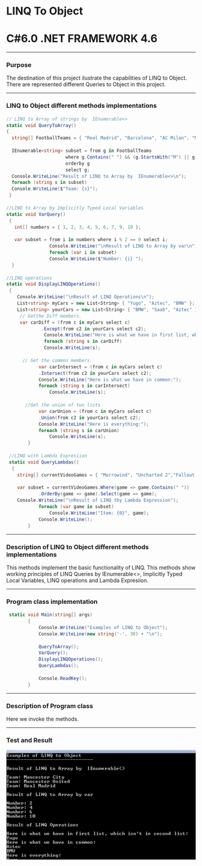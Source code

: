 # LINQ To Object
# C#6.0  .NET FRAMEWORK 4.6

----
### Purpose

The destination of this project ilustrate the capabilities of LINQ to Object. There are represented different Queries to Object in this project.

----

### LINQ to Object different methods implementations
```C#
// LINQ to Array of strings by  IEnumerable<>
static void QueryToArray()
{
  string[] FootballTeams = { "Real Madrid", "Barcelona", "AC Milan", "Mancester United", "Shirak", "Mancester City" };

  IEnumerable<string> subset = from g in FootballTeams
                      where g.Contains(" ") && (g.StartsWith("M") || g.StartsWith("R"))
                      orderby g
                      select g;
  Console.WriteLine("Result of LINQ to Array by  IEnumerable<>\n");
  foreach (string s in subset)
  Console.WriteLine($"Team: {s}");
 }

//LINQ to Array by Implicitly Typed Local Variables  
static void VarQuery()
 {
   int[] numbers = { 1, 2, 3, 4, 5, 6, 7, 9, 10 };

   var subset = from i in numbers where i % 2 == 0 select i;
                Console.WriteLine("\nResult of LINQ to Array by var\n");
                foreach (var i in subset)
                Console.WriteLine($"Number: {i} ");
  }

//LINQ operations
static void DisplayLINQOperations()
 {
    Console.WriteLine("\nResult of LINQ Operations\n");
    List<string> myCars = new List<String> { "Yugo", "Aztec", "BMW" };
    List<string> yourCars = new List<String> { "BMW", "Saab", "Aztec" };
     // Getthe Diff members.
     var carDiff = (from c in myCars select c)
             .Except(from c2 in yourCars select c2);
              Console.WriteLine("Here is what we have in first list, which isn't in second list:");
              foreach (string s in carDiff)
              Console.WriteLine(s);

      // Get the common members.
            var carIntersect = (from c in myCars select c)
            .Intersect(from c2 in yourCars select c2);
            Console.WriteLine("Here is what we have in common:");
            foreach (string s in carIntersect)
                Console.WriteLine(s);

       //Get the union of two lists
            var carUnion = (from c in myCars select c)
            .Union(from c2 in yourCars select c2);
            Console.WriteLine("Here is everything:");
            foreach (string s in carUnion)
                Console.WriteLine(s);
        }

 //LINQ with Lambda Expresiion
 static void QueryLambdas()
  {
    string[] currentVideoGames = { "Morrowind", "Uncharted 2","Fallout 3", "Daxter", "System Shock 2"};
       
    var subset = currentVideoGames.Where(game => game.Contains(" "))
            .OrderBy(game => game).Select(game => game);
    Console.WriteLine("\nResult of LINQ tby Lambda Expression");
            foreach (var game in subset)
                Console.WriteLine("Item: {0}", game);
            Console.WriteLine();
        }
```
----

### Description of LINQ to Object different methods implementations
This methods implement the basic functionality of LINQ. This methods show working principles of LINQ Queries by IEnumerable<>, Implicitly Typed Local Variables, LINQ operations and Lambda Expresiion.

----

### Program class implementation
```C#
 static void Main(string[] args)
        {
            Console.WriteLine("Examples of LINQ to Object");
            Console.WriteLine(new string('-', 30) + "\n");

            QueryToArray();
            VarQuery();
            DisplayLINQOperations();
            QueryLambdas();

            Console.ReadKey();
        }
```
----

### Description of Program class

Here we invoke the methods.

----

### Test and Result
![N|Solid](https://github.com/shtigran/LINQ-To-Object/blob/master/LINQ.png)

